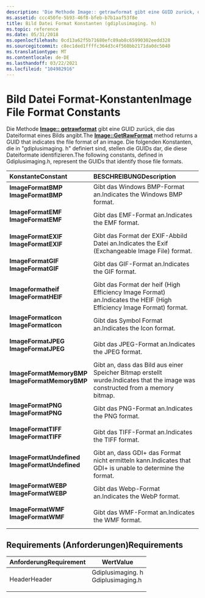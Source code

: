 ```yaml
---
description: 'Die Methode Image:: getrawformat gibt eine GUID zurück, die das Dateiformat eines Bilds angibt. Die folgenden Konstanten, die in "gdiplusimaging. h" definiert sind, stellen die GUIDs dar, die diese Dateiformate identifizieren.'
ms.assetid: ccc450fe-5b93-46f8-bfeb-b7b1aaf53f8e
title: Bild Datei Format Konstanten (gdiplusimaging. h)
ms.topic: reference
ms.date: 05/31/2018
ms.openlocfilehash: 0cd13a62f5b71680efc89ab8c65990302eedd328
ms.sourcegitcommit: c8ec1ded1ffffc364d3c4f560bb2171da0dc5040
ms.translationtype: MT
ms.contentlocale: de-DE
ms.lasthandoff: 03/22/2021
ms.locfileid: "104982916"
---
```

# <a name="image-file-format-constants"></a><span data-ttu-id="bb179-104">Bild Datei Format-Konstanten</span><span class="sxs-lookup"><span data-stu-id="bb179-104">Image File Format Constants</span></span>

<span data-ttu-id="bb179-105">Die Methode [**Image:: getrawformat**](/windows/desktop/api/Gdiplusheaders/nf-gdiplusheaders-image-getrawformat) gibt eine GUID zurück, die das Dateiformat eines Bilds angibt.</span><span class="sxs-lookup"><span data-stu-id="bb179-105">The [**Image::GetRawFormat**](/windows/desktop/api/Gdiplusheaders/nf-gdiplusheaders-image-getrawformat) method returns a GUID that indicates the file format of an image.</span></span> <span data-ttu-id="bb179-106">Die folgenden Konstanten, die in "gdiplusimaging. h" definiert sind, stellen die GUIDs dar, die diese Dateiformate identifizieren.</span><span class="sxs-lookup"><span data-stu-id="bb179-106">The following constants, defined in Gdiplusimaging.h, represent the GUIDs that identify those file formats.</span></span>



| <span data-ttu-id="bb179-107">Konstante</span><span class="sxs-lookup"><span data-stu-id="bb179-107">Constant</span></span>                                                                                                                                                                                                                 | <span data-ttu-id="bb179-108">BESCHREIBUNG</span><span class="sxs-lookup"><span data-stu-id="bb179-108">Description</span></span>                                                               |
|:-------------------------------------------------------------------------------------------------------------------------------------------------------------------------------------------------------------------------|:--------------------------------------------------------------------------|
| <span id="ImageFormatBMP"></span><span id="imageformatbmp"></span><span id="IMAGEFORMATBMP"></span><dl> <span data-ttu-id="bb179-109"><dt>**ImageFormatBMP**</dt></span><span class="sxs-lookup"><span data-stu-id="bb179-109"><dt>**ImageFormatBMP**</dt></span></span> </dl>                         | <span data-ttu-id="bb179-110">Gibt das Windows BMP-Format an.</span><span class="sxs-lookup"><span data-stu-id="bb179-110">Indicates the Windows  BMP format.</span></span><br/>                             |
| <span id="ImageFormatEMF"></span><span id="imageformatemf"></span><span id="IMAGEFORMATEMF"></span><dl> <span data-ttu-id="bb179-111"><dt>**ImageFormatEMF**</dt></span><span class="sxs-lookup"><span data-stu-id="bb179-111"><dt>**ImageFormatEMF**</dt></span></span> </dl>                         | <span data-ttu-id="bb179-112">Gibt das EMF-Format an.</span><span class="sxs-lookup"><span data-stu-id="bb179-112">Indicates the EMF format.</span></span><br/>                                      |
| <span id="ImageFormatEXIF"></span><span id="imageformatexif"></span><span id="IMAGEFORMATEXIF"></span><dl> <span data-ttu-id="bb179-113"><dt>**ImageFormatEXIF**</dt></span><span class="sxs-lookup"><span data-stu-id="bb179-113"><dt>**ImageFormatEXIF**</dt></span></span> </dl>                     | <span data-ttu-id="bb179-114">Gibt das Format der EXIF-Abbild Datei an.</span><span class="sxs-lookup"><span data-stu-id="bb179-114">Indicates the Exif (Exchangeable Image File) format.</span></span><br/>           |
| <span id="ImageFormatGIF"></span><span id="imageformatgif"></span><span id="IMAGEFORMATGIF"></span><dl> <span data-ttu-id="bb179-115"><dt>**ImageFormatGIF**</dt></span><span class="sxs-lookup"><span data-stu-id="bb179-115"><dt>**ImageFormatGIF**</dt></span></span> </dl>                         | <span data-ttu-id="bb179-116">Gibt das GIF-Format an.</span><span class="sxs-lookup"><span data-stu-id="bb179-116">Indicates the GIF format.</span></span><br/>                                      |
| <span id="ImageFormatHEIF"></span><span id="imageformatheif"></span><span id="IMAGEFORMATHEIF"></span><dl> <span data-ttu-id="bb179-117"><dt>**Imageformatheif**</dt></span><span class="sxs-lookup"><span data-stu-id="bb179-117"><dt>**ImageFormatHEIF**</dt></span></span> </dl>                     | <span data-ttu-id="bb179-118">Gibt das Format der heif (High Efficiency Image Format) an.</span><span class="sxs-lookup"><span data-stu-id="bb179-118">Indicates the HEIF (High Efficiency Image Format) format.</span></span><br/>      |
| <span id="ImageFormatIcon"></span><span id="imageformaticon"></span><span id="IMAGEFORMATICON"></span><dl> <span data-ttu-id="bb179-119"><dt>**ImageFormatIcon**</dt></span><span class="sxs-lookup"><span data-stu-id="bb179-119"><dt>**ImageFormatIcon**</dt></span></span> </dl>                     | <span data-ttu-id="bb179-120">Gibt das Symbol Format an.</span><span class="sxs-lookup"><span data-stu-id="bb179-120">Indicates the Icon format.</span></span><br/>                                     |
| <span id="ImageFormatJPEG"></span><span id="imageformatjpeg"></span><span id="IMAGEFORMATJPEG"></span><dl> <span data-ttu-id="bb179-121"><dt>**ImageFormatJPEG**</dt></span><span class="sxs-lookup"><span data-stu-id="bb179-121"><dt>**ImageFormatJPEG**</dt></span></span> </dl>                     | <span data-ttu-id="bb179-122">Gibt das JPEG-Format an.</span><span class="sxs-lookup"><span data-stu-id="bb179-122">Indicates the JPEG format.</span></span><br/>                                     |
| <span id="ImageFormatMemoryBMP"></span><span id="imageformatmemorybmp"></span><span id="IMAGEFORMATMEMORYBMP"></span><dl> <span data-ttu-id="bb179-123"><dt>**ImageFormatMemoryBMP**</dt></span><span class="sxs-lookup"><span data-stu-id="bb179-123"><dt>**ImageFormatMemoryBMP**</dt></span></span> </dl> | <span data-ttu-id="bb179-124">Gibt an, dass das Bild aus einer Speicher Bitmap erstellt wurde.</span><span class="sxs-lookup"><span data-stu-id="bb179-124">Indicates that the image was constructed from a memory bitmap.</span></span><br/> |
| <span id="ImageFormatPNG"></span><span id="imageformatpng"></span><span id="IMAGEFORMATPNG"></span><dl> <span data-ttu-id="bb179-125"><dt>**ImageFormatPNG**</dt></span><span class="sxs-lookup"><span data-stu-id="bb179-125"><dt>**ImageFormatPNG**</dt></span></span> </dl>                         | <span data-ttu-id="bb179-126">Gibt das PNG-Format an.</span><span class="sxs-lookup"><span data-stu-id="bb179-126">Indicates the PNG format.</span></span><br/>                                      |
| <span id="ImageFormatTIFF"></span><span id="imageformattiff"></span><span id="IMAGEFORMATTIFF"></span><dl> <span data-ttu-id="bb179-127"><dt>**ImageFormatTIFF**</dt></span><span class="sxs-lookup"><span data-stu-id="bb179-127"><dt>**ImageFormatTIFF**</dt></span></span> </dl>                     | <span data-ttu-id="bb179-128">Gibt das TIFF-Format an.</span><span class="sxs-lookup"><span data-stu-id="bb179-128">Indicates the TIFF format.</span></span><br/>                                     |
| <span id="ImageFormatUndefined"></span><span id="imageformatundefined"></span><span id="IMAGEFORMATUNDEFINED"></span><dl> <span data-ttu-id="bb179-129"><dt>**ImageFormatUndefined**</dt></span><span class="sxs-lookup"><span data-stu-id="bb179-129"><dt>**ImageFormatUndefined**</dt></span></span> </dl> | <span data-ttu-id="bb179-130">Gibt an, dass GDI+ das Format nicht ermitteln kann.</span><span class="sxs-lookup"><span data-stu-id="bb179-130">Indicates that GDI+ is unable to determine the format.</span></span><br/>         |
| <span id="ImageFormatWEBP"></span><span id="imageformatwebp"></span><span id="ImageFormatWEBP"></span><dl> <span data-ttu-id="bb179-131"><dt>**ImageFormatWEBP**</dt></span><span class="sxs-lookup"><span data-stu-id="bb179-131"><dt>**ImageFormatWEBP**</dt></span></span> </dl>                     | <span data-ttu-id="bb179-132">Gibt das Webp-Format an.</span><span class="sxs-lookup"><span data-stu-id="bb179-132">Indicates the WebP format.</span></span><br/>                                     |
| <span id="ImageFormatWMF"></span><span id="imageformatwmf"></span><span id="IMAGEFORMATWMF"></span><dl> <span data-ttu-id="bb179-133"><dt>**ImageFormatWMF**</dt></span><span class="sxs-lookup"><span data-stu-id="bb179-133"><dt>**ImageFormatWMF**</dt></span></span> </dl>                         | <span data-ttu-id="bb179-134">Gibt das WMF-Format an.</span><span class="sxs-lookup"><span data-stu-id="bb179-134">Indicates the WMF format.</span></span><br/>                                      |



## <a name="requirements"></a><span data-ttu-id="bb179-135">Requirements (Anforderungen)</span><span class="sxs-lookup"><span data-stu-id="bb179-135">Requirements</span></span>



| <span data-ttu-id="bb179-136">Anforderung</span><span class="sxs-lookup"><span data-stu-id="bb179-136">Requirement</span></span> | <span data-ttu-id="bb179-137">Wert</span><span class="sxs-lookup"><span data-stu-id="bb179-137">Value</span></span> |
|-------------------|---------------------------------------------------------------------------------------------|
| <span data-ttu-id="bb179-138">Header</span><span class="sxs-lookup"><span data-stu-id="bb179-138">Header</span></span><br/> | <dl> <span data-ttu-id="bb179-139"><dt>Gdiplusimaging. h</dt></span><span class="sxs-lookup"><span data-stu-id="bb179-139"><dt>Gdiplusimaging.h</dt></span></span> </dl> |



 

 




